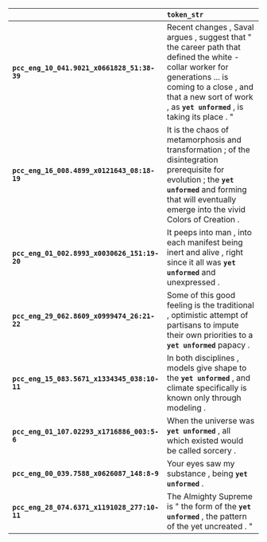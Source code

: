 |                                              | `token_str`                                                                                                                                                                                                                      |
|:---------------------------------------------|:---------------------------------------------------------------------------------------------------------------------------------------------------------------------------------------------------------------------------------|
| **`pcc_eng_10_041.9021_x0661828_51:38-39`**  | Recent changes , Saval argues , suggest that " the career path that defined the white - collar worker for generations ... is coming to a close , and that a new sort of work , as __``yet unformed``__ , is taking its place . " |
| **`pcc_eng_16_008.4899_x0121643_08:18-19`**  | It is the chaos of metamorphosis and transformation ; of the disintegration prerequisite for evolution ; the __``yet unformed``__ and forming that will eventually emerge into the vivid Colors of Creation .                    |
| **`pcc_eng_01_002.8993_x0030626_151:19-20`** | It peeps into man , into each manifest being inert and alive , right since it all was __``yet unformed``__ and unexpressed .                                                                                                     |
| **`pcc_eng_29_062.8609_x0999474_26:21-22`**  | Some of this good feeling is the traditional , optimistic attempt of partisans to impute their own priorities to a __``yet unformed``__ papacy .                                                                                 |
| **`pcc_eng_15_083.5671_x1334345_038:10-11`** | In both disciplines , models give shape to the __``yet unformed``__ , and climate specifically is known only through modeling .                                                                                                  |
| **`pcc_eng_01_107.02293_x1716886_003:5-6`**  | When the universe was __``yet unformed``__ , all which existed would be called sorcery .                                                                                                                                         |
| **`pcc_eng_00_039.7588_x0626087_148:8-9`**   | Your eyes saw my substance , being __``yet unformed``__ .                                                                                                                                                                        |
| **`pcc_eng_28_074.6371_x1191028_277:10-11`** | The Almighty Supreme is " the form of the __``yet unformed``__ , the pattern of the yet uncreated . "                                                                                                                            |